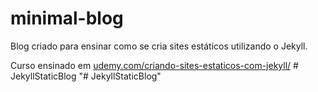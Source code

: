 # minimal-blog

Blog criado para ensinar como se cria sites estáticos utilizando o Jekyll. 

Curso ensinado em [udemy.com/criando-sites-estaticos-com-jekyll/](https://www.udemy.com/criando-sites-estaticos-com-jekyll/)
#   J e k y l l S t a t i c B l o g  
 "# JekyllStaticBlog" 
